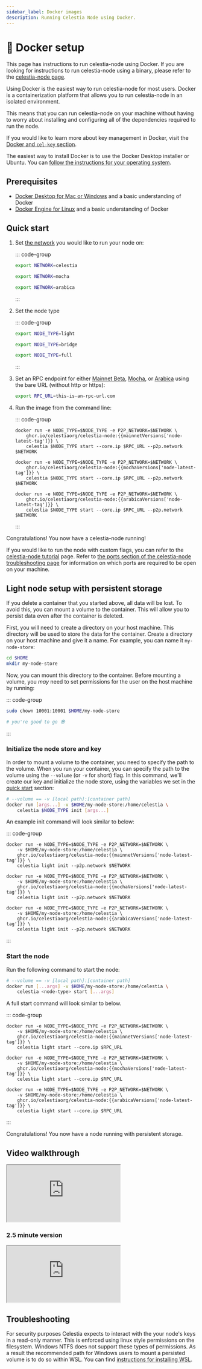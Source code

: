 ```yaml
---
sidebar_label: Docker images
description: Running Celestia Node using Docker.
---
```


# 🐳 Docker setup

<!-- markdownlint-disable MD033 -->
<!-- markdownlint-disable MD013 -->
<script setup>
import constants from '/.vitepress/constants/constants.js'
import arabicaVersions from '/.vitepress/constants/arabica_versions.js'
import mochaVersions from '/.vitepress/constants/mocha_versions.js'
import mainnetVersions from '/.vitepress/constants/mainnet_versions.js'
</script>

This page has instructions to run celestia-node using Docker. If you are
looking for instructions to run celestia-node using a binary, please
refer to the [celestia-node page](./celestia-node.md).

Using Docker is the easiest way to run celestia-node for most
users. Docker is a containerization platform that allows you to run celestia-node
in an isolated environment.

This means that you can run celestia-node on your machine without having
to worry about installing and configuring all of the dependencies required
to run the node.

If you would like to learn more about
key management in Docker, visit the
[Docker and `cel-key` section](../developers/celestia-node-key.md#docker-and-cel-key).

The easiest way to install Docker is to use the Docker Desktop installer or
Ubuntu. You can
[follow the instructions for your operating system](https://docs.docker.com/engine/install).

## Prerequisites

- [Docker Desktop for Mac or Windows](https://docs.docker.com/get-docker) and a basic
  understanding of Docker
- [Docker Engine for Linux](https://docs.docker.com/engine/install/) and a
  basic understanding of Docker

## Quick start

1. Set [the network](./participate.md) you would like to run your node on:

   ::: code-group

   ```bash [Mainnet Beta]
   export NETWORK=celestia
   ```

   ```bash [Mocha]
   export NETWORK=mocha
   ```

   ```bash [Arabica]
   export NETWORK=arabica
   ```

   :::

2. Set the node type

   ::: code-group

   ```bash [Light]
   export NODE_TYPE=light
   ```

   ```bash [Bridge]
   export NODE_TYPE=bridge
   ```

   ```bash [Full]
   export NODE_TYPE=full
   ```

   :::

3. Set an RPC endpoint for either [Mainnet Beta](./mainnet.md#data-availability-da-grpc-endpoints-for-state-access),
   [Mocha](./mocha-testnet.md#rpc-endpoints), or
   [Arabica](./arabica-devnet.md#rpc-endpoints)
   using the bare URL (without http or https):

   ```bash
   export RPC_URL=this-is-an-rpc-url.com
   ```

4. Run the image from the command line:

   ::: code-group

   ```bash-vue [Mainnet Beta]
   docker run -e NODE_TYPE=$NODE_TYPE -e P2P_NETWORK=$NETWORK \
       ghcr.io/celestiaorg/celestia-node:{{mainnetVersions['node-latest-tag']}} \
       celestia $NODE_TYPE start --core.ip $RPC_URL --p2p.network $NETWORK
   ```

   ```bash-vue [Mocha]
   docker run -e NODE_TYPE=$NODE_TYPE -e P2P_NETWORK=$NETWORK \
       ghcr.io/celestiaorg/celestia-node:{{mochaVersions['node-latest-tag']}} \
       celestia $NODE_TYPE start --core.ip $RPC_URL --p2p.network $NETWORK
   ```

   ```bash-vue [Arabica]
   docker run -e NODE_TYPE=$NODE_TYPE -e P2P_NETWORK=$NETWORK \
       ghcr.io/celestiaorg/celestia-node:{{arabicaVersions['node-latest-tag']}} \
       celestia $NODE_TYPE start --core.ip $RPC_URL --p2p.network $NETWORK
   ```

   :::

Congratulations! You now have a celestia-node running!

If you would like to run the node with custom flags,
you can refer to the
[celestia-node tutorial](../developers/node-tutorial.md#connect-to-a-public-core-endpoint) page. Refer to
[the ports section of the celestia-node troubleshooting page](./celestia-node-troubleshooting.md#ports)
for information on which ports are required to be open on your machine.

## Light node setup with persistent storage

If you delete a container that you started above, all data will be lost.
To avoid this, you can mount a volume to the container.
This will allow you to persist data even after the container is deleted.

First, you will need to create a directory on your host machine.
This directory will be used to store the data for the container.
Create a directory on your host machine and give it a name.
For example, you can name it `my-node-store`:

```bash
cd $HOME
mkdir my-node-store
```

Now, you can mount this directory to the container.
Before mounting a volume, you _may_ need to set permissions for
the user on the host machine by running:

::: code-group

```bash [Docker Engine on Linux]
sudo chown 10001:10001 $HOME/my-node-store
```

```bash [Docker Desktop on Mac]
# you're good to go 😎
```

:::

### Initialize the node store and key

In order to mount a volume to the container, you need to specify
the path to the volume. When you run your container, you can specify
the path to the volume using the `--volume` (or `-v` for short) flag.
In this command, we'll create our key and initialize the node store,
using the variables we set in the [quick start](#quick-start) section:

```bash
# --volume == -v [local path]:[container path]
docker run [args...] -v $HOME/my-node-store:/home/celestia \
    celestia $NODE_TYPE init [args...]
```

An example init command will look similar to below:

::: code-group

```bash-vue [Mainnet Beta]
docker run -e NODE_TYPE=$NODE_TYPE -e P2P_NETWORK=$NETWORK \
    -v $HOME/my-node-store:/home/celestia \
    ghcr.io/celestiaorg/celestia-node:{{mainnetVersions['node-latest-tag']}} \
    celestia light init --p2p.network $NETWORK
```

```bash-vue [Mocha]
docker run -e NODE_TYPE=$NODE_TYPE -e P2P_NETWORK=$NETWORK \
    -v $HOME/my-node-store:/home/celestia \
    ghcr.io/celestiaorg/celestia-node:{{mochaVersions['node-latest-tag']}} \
    celestia light init --p2p.network $NETWORK
```

```bash-vue [Arabica]
docker run -e NODE_TYPE=$NODE_TYPE -e P2P_NETWORK=$NETWORK \
    -v $HOME/my-node-store:/home/celestia \
    ghcr.io/celestiaorg/celestia-node:{{arabicaVersions['node-latest-tag']}} \
    celestia light init --p2p.network $NETWORK
```

:::

### Start the node

Run the following command to start the node:

```bash
# --volume == -v [local path]:[container path]
docker run [...args] -v $HOME/my-node-store:/home/celestia \
    celestia <node-type> start [...args]
```

A full start command will look similar to below.

::: code-group

```bash-vue [Mainnet Beta]
docker run -e NODE_TYPE=$NODE_TYPE -e P2P_NETWORK=$NETWORK \
    -v $HOME/my-node-store:/home/celestia \
    ghcr.io/celestiaorg/celestia-node:{{mainnetVersions['node-latest-tag']}} \
    celestia light start --core.ip $RPC_URL
```

```bash-vue [Mocha]
docker run -e NODE_TYPE=$NODE_TYPE -e P2P_NETWORK=$NETWORK \
    -v $HOME/my-node-store:/home/celestia \
    ghcr.io/celestiaorg/celestia-node:{{mochaVersions['node-latest-tag']}} \
    celestia light start --core.ip $RPC_URL
```

```bash-vue [Arabica]
docker run -e NODE_TYPE=$NODE_TYPE -e P2P_NETWORK=$NETWORK \
    -v $HOME/my-node-store:/home/celestia \
    ghcr.io/celestiaorg/celestia-node:{{arabicaVersions['node-latest-tag']}} \
    celestia light start --core.ip $RPC_URL
```

:::

Congratulations! You now have a node running with persistent storage.

## Video walkthrough

<div class="youtube-wrapper">
  <iframe
    class="youtube-video"
    title="Running a Celestia light node"
    src="https://youtube.com/embed/WFubhQc8tGk"
    allowfullscreen
  ></iframe>
</div>

### 2.5 minute version

<div class="youtube-wrapper">
  <iframe
    class="youtube-video"
    title="Running a Celestia light node"
    src="https://youtube.com/embed/ROZv871Q7RM"
    allowfullscreen
  ></iframe>
</div>

## Troubleshooting

For security purposes Celestia expects to interact with the your node's
keys in a read-only manner. This is enforced using linux style permissions
on the filesystem. Windows NTFS does not support these types of permissions.
As a result the recommended path for Windows users to mount a persisted
volume is to do so within WSL.
You can find
[instructions for installing WSL](https://learn.microsoft.com/en-us/windows/wsl/install).
